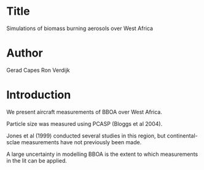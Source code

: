 # Title
Simulations of biomass burning aerosols over West Africa

# Author
Gerad Capes
Ron Verdijk

# Introduction
We present aircraft measurements of BBOA over West Africa.

Particle size was measured using PCASP (Bloggs et al 2004). 

Jones et al (1999) conducted several studies in this region,
but continental-sclae measurements have not previously been made. 

A large uncertainty in modelling BBOA is the extent to which
measurements in the lit can be applied.
